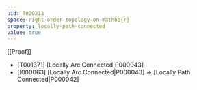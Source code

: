 ```yaml
---
uid: T020213
space: right-order-topology-on-mathbb{r}
property: locally-path-connected
value: true
---
```

[[Proof]]

* [T001371] [Locally Arc Connected|P000043]
* [I000063] [Locally Arc Connected|P000043] => [Locally Path Connected|P000042]

